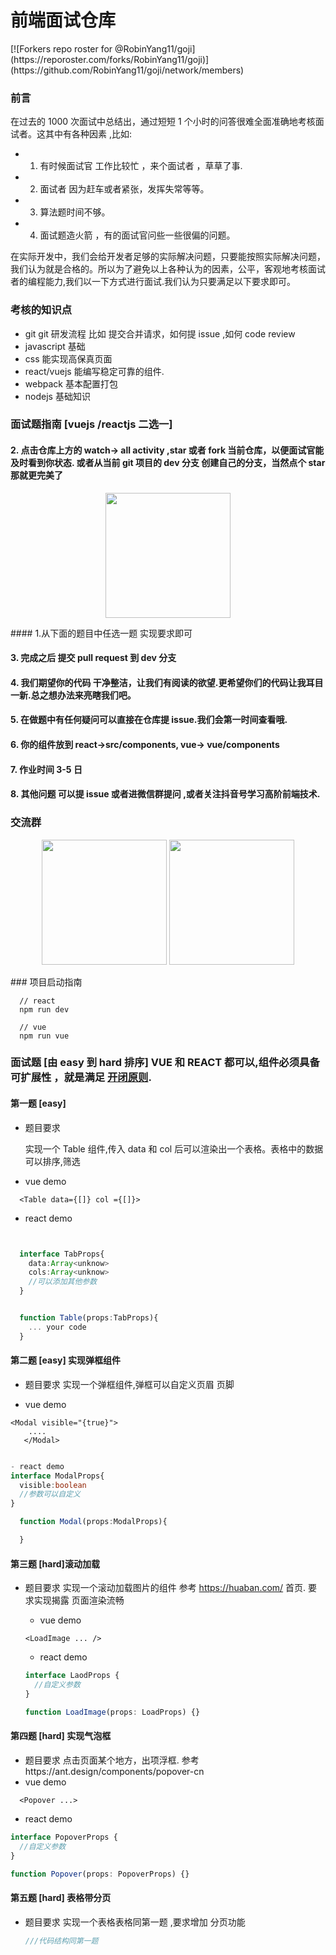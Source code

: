 

<h1> 前端面试仓库</h1>
[![Forkers repo roster for @RobinYang11/goji](https://reporoster.com/forks/RobinYang11/goji)](https://github.com/RobinYang11/goji/network/members)


### 前言

在过去的 1000 次面试中总结出，通过短短 1 个小时的问答很难全面准确地考核面试者。这其中有各种因素 ,比如:

- 1. 有时候面试官 工作比较忙 ，来个面试者 ，草草了事.
- 2. 面试者 因为赶车或者紧张，发挥失常等等。
- 3. 算法题时间不够。
- 4. 面试题造火箭 ，有的面试官问些一些很偏的问题。

在实际开发中，我们会给开发者足够的实际解决问题，只要能按照实际解决问题，我们认为就是合格的。所以为了避免以上各种认为的因素，公平，客观地考核面试者的编程能力,我们以一下方式进行面试.我们认为只要满足以下要求即可。

### 考核的知识点

- git git 研发流程 比如 提交合并请求，如何提 issue ,如何 code review
- javascript 基础
- css 能实现高保真页面
- react/vuejs 能编写稳定可靠的组件.
- webpack 基本配置打包
- nodejs 基础知识

### 面试题指南 [vuejs /reactjs 二选一]

#### 2. 点击仓库上方的 watch-> all activity ,star 或者 fork 当前仓库，以便面试官能及时看到你状态. 或者从当前 git 项目的 dev 分支 创建自己的分支，当然点个 star 那就更完美了
<p align="center">
  <img  width="200px" src="https://i.postimg.cc/ncbcDGPd/l-QLPJwriiku-2c7-NAun-NAlqw2vh7-K4d-Ip9-AEKcka-Sg-Bk-AA-602-745.png">
</p>
#### 1.从下面的题目中任选一题 实现要求即可

#### 3. 完成之后 提交 pull request 到 dev 分支

#### 4. 我们期望你的代码 干净整洁，让我们有阅读的欲望.更希望你们的代码让我耳目一新.总之想办法来亮瞎我们吧。

#### 5. 在做题中有任何疑问可以直接在仓库提 issue.我们会第一时间查看哦.

#### 6. 你的组件放到 react->src/components, vue-> vue/components

#### 7. 作业时间 3-5 日

#### 8. 其他问题 可以提 issue 或者进微信群提问 ,或者关注抖音号学习高阶前端技术.



### 交流群
<p align="center">
  <a>
    <img width="200" src="https://i.postimg.cc/mkFfrK4b/886dee5612cfe0324a63870bf3feeaa8.png">
  </a>
   <a>
    <img width="200" src="https://i.postimg.cc/mgWB8knj/abc.png">
  </a>
</p>
### 项目启动指南

```shell
  // react
  npm run dev

  // vue
  npm run vue
```

### 面试题 [由 easy 到 hard 排序] VUE 和 REACT 都可以,组件必须具备可扩展性 ，就是满足 <b> <a href="https://zh.wikipedia.org/wiki/%E5%BC%80%E9%97%AD%E5%8E%9F%E5%88%99"> 开闭原则</a></b>.

#### 第一题 [easy]

- 题目要求

  实现一个 Table 组件,传入 data 和 col 后可以渲染出一个表格。表格中的数据可以排序,筛选

- vue demo

```vue
  <Table data={[]} col ={[]}>
```

- react demo

```typescript


  interface TabProps{
    data:Array<unknow>
    cols:Array<unknow>
    //可以添加其他参数
  }


  function Table(props:TabProps){
    ... your code
  }

```

#### 第二题 [easy] 实现弹框组件

- 题目要求
  实现一个弹框组件,弹框可以自定义页眉 页脚

- vue demo

```vue
<Modal visible="{true}">
    ....
   </Modal>
```

```typescript

- react demo
interface ModalProps{
  visible:boolean
  //参数可以自定义
}

  function Modal(props:ModalProps){

  }

```

#### 第三题 [hard]滚动加载

- 题目要求
  实现一个滚动加载图片的组件 参考 https://huaban.com/ 首页.
  要求实现揭露 页面渲染流畅

  - vue demo

  ```vue
  <LoadImage ... />
  ```

  - react demo

  ```typescript
  interface LaodProps {
    //自定义参数
  }

  function LoadImage(props: LoadProps) {}
  ```

#### 第四题 [hard] 实现气泡框

- 题目要求
  点击页面某个地方，出项浮框. 参考https://ant.design/components/popover-cn
- vue demo

```vue
  <Popover ...>
```

- react demo

```typescript
interface PopoverProps {
  //自定义参数
}

function Popover(props: PopoverProps) {}
```

#### 第五题 [hard] 表格带分页

- 题目要求
  实现一个表格表格同第一题 ,要求增加 分页功能
  ```typescript
  ///代码结构同第一题
  ```
